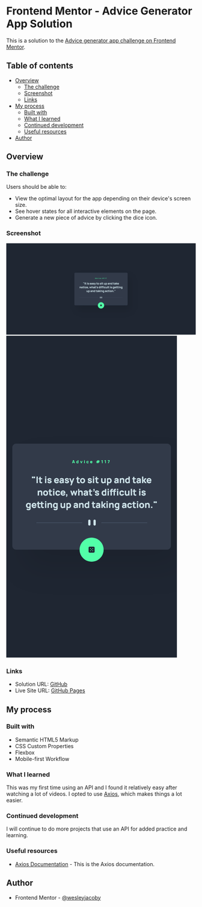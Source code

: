 # Frontend Mentor - Advice Generator App Solution

This is a solution to the [Advice generator app challenge on Frontend Mentor](https://www.frontendmentor.io/challenges/advice-generator-app-QdUG-13db).

## Table of contents

- [Overview](#overview)
  - [The challenge](#the-challenge)
  - [Screenshot](#screenshot)
  - [Links](#links)
- [My process](#my-process)
  - [Built with](#built-with)
  - [What I learned](#what-i-learned)
  - [Continued development](#continued-development)
  - [Useful resources](#useful-resources)
- [Author](#author)

## Overview

### The challenge

Users should be able to:

- View the optimal layout for the app depending on their device's screen size.
- See hover states for all interactive elements on the page.
- Generate a new piece of advice by clicking the dice icon.

### Screenshot

![](./images/advice-generator-app-desktop.png)
![](./images/advice-generator-app-mobile.png)

### Links

- Solution URL: [GitHub](https://github.com/wesleyjacoby/Advice-Generator-App)
- Live Site URL: [GitHub Pages](https://wesleyjacoby.github.io/Advice-Generator-App/)

## My process

### Built with

- Semantic HTML5 Markup
- CSS Custom Properties
- Flexbox
- Mobile-first Workflow

### What I learned

This was my first time using an API and I found it relatively easy after watching a lot of videos. I opted to use [Axios](https://github.com/axios/axios), which makes things a lot easier.

### Continued development

I will continue to do more projects that use an API for added practice and learning.

### Useful resources

- [Axios Documentation](https://github.com/axios/axios) - This is the Axios documentation.

## Author

- Frontend Mentor - [@wesleyjacoby](https://www.frontendmentor.io/profile/wesleyjacoby)